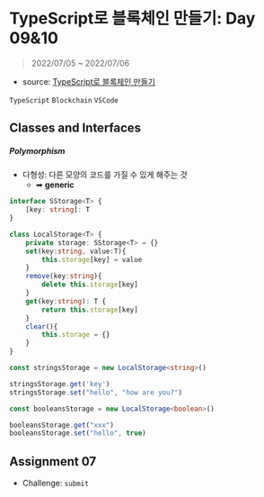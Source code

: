 # TypeScript로 블록체인 만들기: Day 09&10

> 2022/07/05 ~ 2022/07/06

- source: [TypeScript로 블록체인 만들기](https://nomadcoders.co/typescript-for-beginners)

`TypeScript` `Blockchain` `VSCode`



## Classes and Interfaces

##### Polymorphism

- 다형성: 다른 모양의 코드를 가질 수 있게 해주는 것
  - ➡ **generic**



```typescript
interface SStorage<T> {
    [key: string]: T
}

class LocalStorage<T> {
    private storage: SStorage<T> = {}
    set(key:string, value:T){
        this.storage[key] = value
    }
    remove(key:string){
        delete this.storage[key]
    }
    get(key:string): T {
        return this.storage[key]
    }
    clear(){
        this.storage = {}
    }
}

const stringsStorage = new LocalStorage<string>()

stringsStorage.get('key')
stringsStorage.set("hello", "how are you?")

const booleansStorage = new LocalStorage<boolean>()

booleansStorage.get("xxx")
booleansStorage.set("hello", true)
```



## Assignment 07

- Challenge: `submit`
